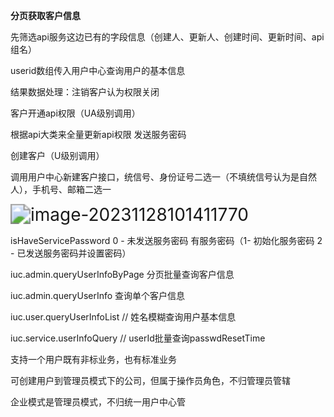 **分页获取客户信息**

先筛选api服务这边已有的字段信息（创建人、更新人、创建时间、更新时间、api组名）

userid数组传入用户中心查询用户的基本信息

结果数据处理：注销客户认为权限关闭

客户开通api权限（UA级别调用）

根据api大类来全量更新api权限 发送服务密码

创建客户（U级别调用）

调用用户中心新建客户接口，统信号、身份证号二选一（不填统信号认为是自然人），手机号、邮箱二选一

<img src="C:\Users\Admin\AppData\Roaming\Typora\typora-user-images\image-20231128101411770.png" alt="image-20231128101411770" style="zoom:200%;" />





isHaveServicePassword   0 - 未发送服务密码    有服务密码（1- 初始化服务密码   2 - 已发送服务密码并设置密码）



iuc.admin.queryUserInfoByPage  分页批量查询客户信息

iuc.admin.queryUserInfo   查询单个客户信息

iuc.user.queryUserInfoList  // 姓名模糊查询用户基本信息

iuc.service.userInfoQuery  // userId批量查询passwdResetTime



支持一个用户既有非标业务，也有标准业务

可创建用户到管理员模式下的公司，但属于操作员角色，不归管理员管辖

企业模式是管理员模式，不归统一用户中心管

